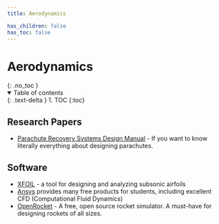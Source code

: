 ```yaml
---
title: Aerodynamics

has_children: false
has_toc: false
---
```


<h1>Aerodynamics</h1>{: .no_toc }

<!-- DO NOT MODIFY -->
<details open markdown="block">
  <summary>
    Table of contents
  </summary>
  {: .text-delta }
1. TOC
{:toc}
</details>
<!-- END DO NOT MODIFY -->

## Research Papers

-   [Parachute Recovery Systems Design Manual][parachutes] - If you want to know
    literally everything about designing parachutes.

[parachutes]: http://servidor.demec.ufpr.br/CFD/bibliografia/aerodinamica/PARACHUTE%20Recovery%20Systems%20Desgin%20Manual.pdf

## Software

-   [XFOIL] - a tool for designing and analyzing subsonic airfoils
-   [Ansys] provides many free products for students, including excellent CFD
    (Computational Fluid Dynamics)
-   [OpenRocket] - A free, open source rocket simulator. A must-have
    for designing rockets of all sizes.

[xfoil]: https://web.mit.edu/drela/Public/web/xfoil/
[ansys]: https://www.ansys.com/academic/free-student-products
[openrocket]: https://openrocket.info/
